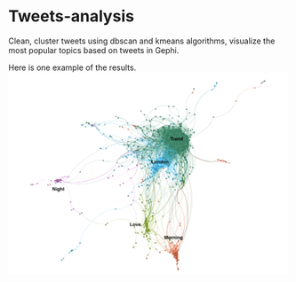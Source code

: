# Tweets-analysis
Clean, cluster tweets using dbscan and kmeans algorithms, visualize the most popular topics based on tweets in Gephi.

Here is one example of the results.
![Example](data/dbscan_gephi.png)
